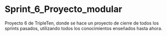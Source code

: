 # Sprint_6_Proyecto_modular
Proyecto 6 de TripleTen, donde se hace un proyecto de cierre de todos los sprints pasados, utilizando todos los conocimientos enseñados hasta ahora.
